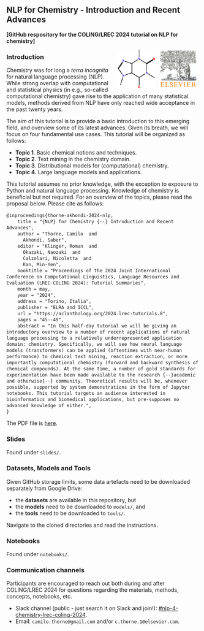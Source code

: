 ## NLP for Chemistry - Introduction and Recent Advances

**[GitHub respository for the COLING/LREC 2024 tutorial on NLP for chemistry]**

<img align="right" src="./cover-logos/logo-elsevier.jpg" alt="logo" width="100" height="100" hspace="5">
<img align="right" src="./cover-logos/caffeine-molecule.jpg" alt="molecule" width="100" height="100" hspace="5">

### Introduction

Chemistry was for long a *terra incognita* for natural language processing (NLP). While strong overlap with computational and statistical physics (in e.g., so-called computational chemistry) gave rise to the application of many statistical models, methods derived from NLP have only reached wide acceptance in the past twenty years.

The aim of this tutorial is to provide a basic introduction to this emerging field, and overview some of its latest advances. Given its breath, we will focus on four fundamental use cases. This tutorial will be organized as follows:

* **Topic 1**. Basic chemical notions and techniques.
* **Topic 2**. Text mining in the chemistry domain.
* **Topic 3**. Distributional models for (computational) chemistry.
* **Topic 4**. Large language models and applications.

This tutorial assumes no prior knowledge, with the exception to exposure to Python and natural language processing. Knowledge of chemistry is beneficial but not required. For an overview of the topics, please read the proposal below. Please cite as follows:
```
@inproceedings{thorne-akhondi-2024-nlp,
    title = "{NLP} for Chemistry {--} Introduction and Recent Advances",
    author = "Thorne, Camilo  and
      Akhondi, Saber",
    editor = "Klinger, Roman  and
      Okazaki, Naozaki  and
      Calzolari, Nicoletta  and
      Kan, Min-Yen",
    booktitle = "Proceedings of the 2024 Joint International Conference on Computational Linguistics, Language Resources and Evaluation (LREC-COLING 2024): Tutorial Summaries",
    month = may,
    year = "2024",
    address = "Torino, Italia",
    publisher = "ELRA and ICCL",
    url = "https://aclanthology.org/2024.lrec-tutorials.8",
    pages = "45--49",
    abstract = "In this half-day tutorial we will be giving an introductory overview to a number of recent applications of natural language processing to a relatively underrepresented application domain: chemistry. Specifically, we will see how neural language models (transformers) can be applied (oftentimes with near-human performance) to chemical text mining, reaction extraction, or more importantly computational chemistry (forward and backward synthesis of chemical compounds). At the same time, a number of gold standards for experimentation have been made available to the research {--}academic and otherwise{--} community. Theoretical results will be, whenever possible, supported by system demonstrations in the form of Jupyter notebooks. This tutorial targets an audience interested in bioinformatics and biomedical applications, but pre-supposes no advanced knowledge of either.",
}
```

The PDF file is [here](https://aclanthology.org/2024.lrec-tutorials.8/). 

### Slides

Found under `slides/`.

### Datasets, Models and Tools

Given GitHub storage limits, some data artefacts need to be downloaded separately from Google Drive:
- the **datasets** are available in this repository, but
- the **models** need to be downloaded to `models/`, and
- the **tools** need to be downloaded to `tools/`.
  
Navigate to the cloned directories and read the instructions.

### Notebooks

Found under `notebooks/`.

### Communication channels

Participants are encouraged to reach out both during and after COLING/LREC 2024 for questions regarding the materials, methods, concepts, notebooks, etc.

- Slack channel (public - just search it on Slack and join!): [#nlp-4-chemistry-lrec-coling-2024](https://app.slack.com/client/TFGK0D2HW/C071V80U57U).
- Email: `camilo.thorne@gmail.com` and/or `c.thorne.1@elsevier.com`.
